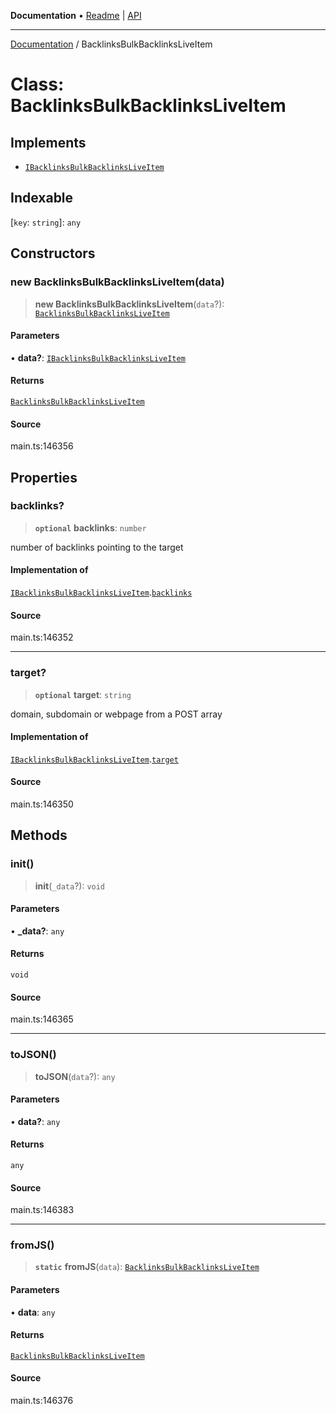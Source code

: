 **Documentation** • [Readme](../README.md) \| [API](../globals.md)

***

[Documentation](../README.md) / BacklinksBulkBacklinksLiveItem

# Class: BacklinksBulkBacklinksLiveItem

## Implements

- [`IBacklinksBulkBacklinksLiveItem`](../interfaces/IBacklinksBulkBacklinksLiveItem.md)

## Indexable

 \[`key`: `string`\]: `any`

## Constructors

### new BacklinksBulkBacklinksLiveItem(data)

> **new BacklinksBulkBacklinksLiveItem**(`data`?): [`BacklinksBulkBacklinksLiveItem`](BacklinksBulkBacklinksLiveItem.md)

#### Parameters

• **data?**: [`IBacklinksBulkBacklinksLiveItem`](../interfaces/IBacklinksBulkBacklinksLiveItem.md)

#### Returns

[`BacklinksBulkBacklinksLiveItem`](BacklinksBulkBacklinksLiveItem.md)

#### Source

main.ts:146356

## Properties

### backlinks?

> **`optional`** **backlinks**: `number`

number of backlinks pointing to the target

#### Implementation of

[`IBacklinksBulkBacklinksLiveItem`](../interfaces/IBacklinksBulkBacklinksLiveItem.md).[`backlinks`](../interfaces/IBacklinksBulkBacklinksLiveItem.md#backlinks)

#### Source

main.ts:146352

***

### target?

> **`optional`** **target**: `string`

domain, subdomain or webpage from a POST array

#### Implementation of

[`IBacklinksBulkBacklinksLiveItem`](../interfaces/IBacklinksBulkBacklinksLiveItem.md).[`target`](../interfaces/IBacklinksBulkBacklinksLiveItem.md#target)

#### Source

main.ts:146350

## Methods

### init()

> **init**(`_data`?): `void`

#### Parameters

• **\_data?**: `any`

#### Returns

`void`

#### Source

main.ts:146365

***

### toJSON()

> **toJSON**(`data`?): `any`

#### Parameters

• **data?**: `any`

#### Returns

`any`

#### Source

main.ts:146383

***

### fromJS()

> **`static`** **fromJS**(`data`): [`BacklinksBulkBacklinksLiveItem`](BacklinksBulkBacklinksLiveItem.md)

#### Parameters

• **data**: `any`

#### Returns

[`BacklinksBulkBacklinksLiveItem`](BacklinksBulkBacklinksLiveItem.md)

#### Source

main.ts:146376

